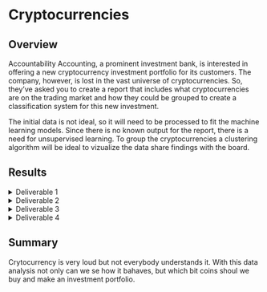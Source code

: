 # Cryptocurrencies

## Overview

Accountability Accounting, a prominent investment bank, is interested in offering a new cryptocurrency investment portfolio for its customers. The company, however, is lost in the vast universe of cryptocurrencies. So, they’ve asked you to create a report that includes what cryptocurrencies are on the trading market and how they could be grouped to create a classification system for this new investment.

The initial data is not ideal, so it will need to be processed to fit the machine learning models. Since there is no known output for the report, there is a need for unsupervised learning. To group the cryptocurrencies a clustering algorithm will be ideal to vizualize the data share findings with the board. 

## Results
<details><summary>Deliverable 1</summary>

![Deliverable 1](https://user-images.githubusercontent.com/37987602/152900397-69086c87-e0a8-4bcd-adb7-19096c222c95.png)

</details>

<details><summary>Deliverable 2</summary>
  
![Deliverable 2](https://user-images.githubusercontent.com/37987602/152900458-2653b2ef-ee7e-41b0-a414-a9c2f92c1239.png)


</details>

<details><summary>Deliverable 3</summary>

![D3 Elbow Curve](https://user-images.githubusercontent.com/37987602/152900471-c166f180-41ed-4d1f-8c83-7199f9c31165.png)
![D3 DataFrame](https://user-images.githubusercontent.com/37987602/152900475-ce68de64-0db5-488d-9ae1-1f649ee07134.png)


</details>


<details><summary>Deliverable 4</summary>

![D4 3D-Scatter](https://user-images.githubusercontent.com/37987602/152900497-f1c50bf0-a9b4-4700-bcba-de93d8a28222.png)
![D4 Tradable Cryptos](https://user-images.githubusercontent.com/37987602/152900504-158130d2-8f84-4879-8c6f-3e89d541a45e.png)
![D4 Df and Scatter](https://user-images.githubusercontent.com/37987602/152900514-13b167f9-53aa-43df-8210-14f7a91fdd0e.png)


</details>


## Summary 

Crytocurrency is very loud but not everybody understands it. With this data analysis not only can we se how it bahaves, but which bit coins shoul we buy and make an investment portfolio. 

